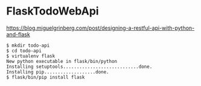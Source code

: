 # FlaskTodoWebApi
https://blog.miguelgrinberg.com/post/designing-a-restful-api-with-python-and-flask

```
$ mkdir todo-api
$ cd todo-api
$ virtualenv flask
New python executable in flask/bin/python
Installing setuptools............................done.
Installing pip...................done.
$ flask/bin/pip install flask
```
